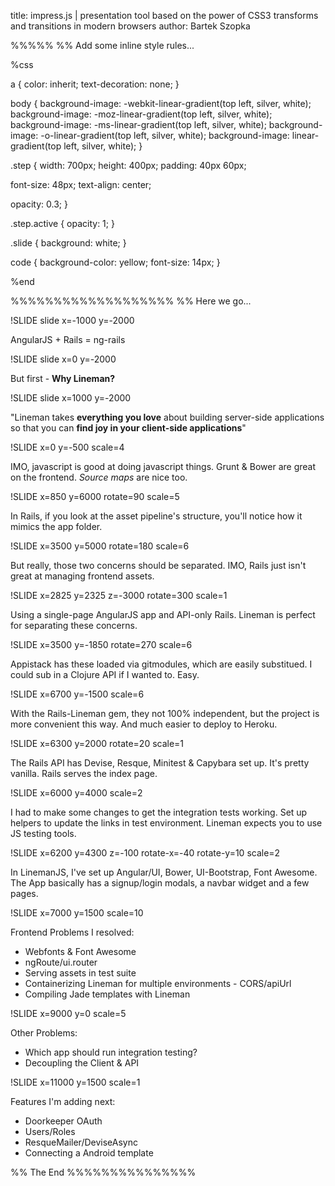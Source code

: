 title: impress.js | presentation tool based on the power of CSS3 transforms and transitions in modern browsers
author: Bartek Szopka


%%%%%
%% Add some inline style rules...

%css

a {
  color: inherit;
  text-decoration: none;
}

body {
  background-image: -webkit-linear-gradient(top left, silver, white);
  background-image:    -moz-linear-gradient(top left, silver, white);
  background-image:     -ms-linear-gradient(top left, silver, white);
  background-image:      -o-linear-gradient(top left, silver, white);
  background-image:         linear-gradient(top left, silver, white);
}

.step {
  width: 700px;
  height: 400px;
  padding: 40px 60px;

  font-size: 48px;
  text-align: center;

  opacity: 0.3;
}

.step.active {
  opacity: 1;
}

.slide {
  background: white;
}

code {
  background-color: yellow;
  font-size: 14px;
}

%end


%%%%%%%%%%%%%%%%%%%
%% Here we go...

!SLIDE slide x=-1000 y=-2000

AngularJS + Rails = ng-rails

!SLIDE slide x=0 y=-2000

But first - **Why Lineman?**

!SLIDE slide x=1000 y=-2000

"Lineman takes **everything you love** about building server-side applications
so that you can **find joy in your client-side applications**"

!SLIDE x=0 y=-500 scale=4

IMO, javascript is good at doing javascript things.
Grunt & Bower are great on the frontend.  *Source maps*
are nice too.

!SLIDE x=850 y=6000 rotate=90 scale=5

In Rails, if you look at the asset pipeline's structure,
you'll notice how it mimics the app folder.

!SLIDE x=3500 y=5000 rotate=180 scale=6

But really, those two concerns should be separated.
IMO, Rails just isn't great at managing frontend assets.

!SLIDE x=2825 y=2325 z=-3000 rotate=300 scale=1

Using a single-page AngularJS app and API-only Rails.  Lineman
is perfect for separating these concerns.

!SLIDE x=3500 y=-1850 rotate=270 scale=6

Appistack has these loaded via gitmodules, which are easily substitued.
I could sub in a Clojure API if I wanted to.  Easy.

!SLIDE x=6700 y=-1500 scale=6

With the Rails-Lineman gem, they not 100% independent, but
the project is more convenient this way.  And much easier
to deploy to Heroku.

!SLIDE x=6300 y=2000 rotate=20 scale=1

The Rails API has Devise, Resque, Minitest & Capybara set up.
It's pretty vanilla.  Rails serves the index page.

!SLIDE x=6000 y=4000 scale=2

I had to make some changes to get the integration tests working.
Set up helpers to update the links in test environment.  Lineman
expects you to use JS testing tools.

!SLIDE x=6200 y=4300 z=-100 rotate-x=-40 rotate-y=10 scale=2

In LinemanJS, I've set up Angular/UI, Bower, UI-Bootstrap, Font Awesome.
The App basically has a signup/login modals, a navbar widget and a few pages.

!SLIDE x=7000 y=1500 scale=10

Frontend Problems I resolved: 

- Webfonts & Font Awesome
- ngRoute/ui.router
- Serving assets in test suite
- Containerizing Lineman for multiple environments - CORS/apiUrl
- Compiling Jade templates with Lineman

!SLIDE x=9000 y=0 scale=5

Other Problems:

- Which app should run integration testing?
- Decoupling the Client & API

!SLIDE x=11000 y=1500 scale=1

Features I'm adding next:

- Doorkeeper OAuth
- Users/Roles
- ResqueMailer/DeviseAsync
- Connecting a Android template

%% The End
%%%%%%%%%%%%%%%

